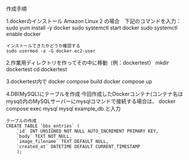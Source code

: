 作成手順

1.dockerのインストール
    Amazon Linux 2 の場合　下記のコマンドを入力：
    sudo yum install -y docker
    sudo systemctl start docker
    sudo systemctl enable docker

    インストールできたかどうか確認する
    sudo usermod -a -G docker ec2-user

2.作業用ディレクトリを作ってその中に移動（例：dockertest）
    mkdir dockertest
    cd dockertest

3.dockertest内で
    docker compose build
    docker compose up

4.DB(MySQL)にテーブルを作成
    今回作成したDockerコンテナ(コンテナ名はmysql)内のMySQLサーバーにmysqlコマンドで接続する場合は、
    docker compose exec mysql mysql example_db
    と入力

    テーブルの作成
    CREATE TABLE `bbs_entries` (
        `id` INT UNSIGNED NOT NULL AUTO_INCREMENT PRIMARY KEY,
        `body` TEXT NOT NULL,
        `image_filename` TEXT DEFAULT NULL,
        `created_at` DATETIME DEFAULT CURRENT_TIMESTAMP
        );

